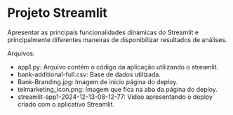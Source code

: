 # Projeto Streamlit
Apresentar as principais funcionalidades dinamicas do Streamlit e principalmente diferentes maneiras de disponibilizar resultados de análises.

Arquivos:
* app1.py: Arquivo contém o código da aplicação utilizando o streamlit.
* bank-additional-full.csv: Base de dados utilizada.
* Bank-Branding.jpg: Imagem de inicio página do deploy.
* telmarketing_icon.png: Imagem que fica na aba da página do deploy.
* streamlit-app1-2024-12-13-08-12-77: Video apresentando o deploy criado com o aplicativo Streamlit.
